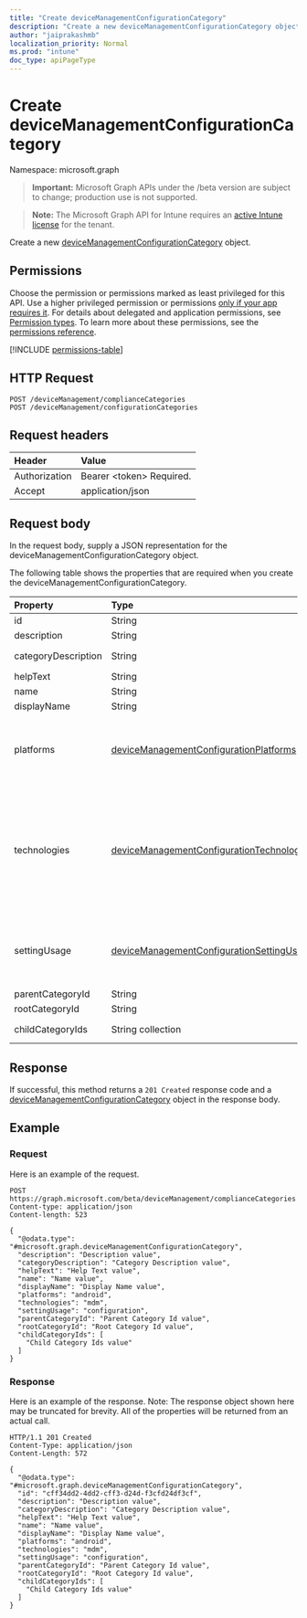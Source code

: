 ```yaml
---
title: "Create deviceManagementConfigurationCategory"
description: "Create a new deviceManagementConfigurationCategory object."
author: "jaiprakashmb"
localization_priority: Normal
ms.prod: "intune"
doc_type: apiPageType
---
```


# Create deviceManagementConfigurationCategory

Namespace: microsoft.graph

> **Important:** Microsoft Graph APIs under the /beta version are subject to change; production use is not supported.

> **Note:** The Microsoft Graph API for Intune requires an [active Intune license](https://go.microsoft.com/fwlink/?linkid=839381) for the tenant.

Create a new [deviceManagementConfigurationCategory](../resources/intune-deviceconfigv2-devicemanagementconfigurationcategory.md) object.

## Permissions
Choose the permission or permissions marked as least privileged for this API. Use a higher privileged permission or permissions [only if your app requires it](/graph/permissions-overview#best-practices-for-using-microsoft-graph-permissions). For details about delegated and application permissions, see [Permission types](/graph/permissions-overview#permission-types). To learn more about these permissions, see the [permissions reference](/graph/permissions-reference).

<!-- { "blockType": "permissions", "name": "intune_deviceconfigv2_devicemanagementconfigurationcategory_create" } -->
[!INCLUDE [permissions-table](../includes/permissions/intune-deviceconfigv2-devicemanagementconfigurationcategory-create-permissions.md)]

## HTTP Request
<!-- {
  "blockType": "ignored"
}
-->
``` http
POST /deviceManagement/complianceCategories
POST /deviceManagement/configurationCategories
```

## Request headers
|Header|Value|
|:---|:---|
|Authorization|Bearer &lt;token&gt; Required.|
|Accept|application/json|

## Request body
In the request body, supply a JSON representation for the deviceManagementConfigurationCategory object.

The following table shows the properties that are required when you create the deviceManagementConfigurationCategory.

|Property|Type|Description|
|:---|:---|:---|
|id|String|Identifier for item|
|description|String|Description of the item|
|categoryDescription|String|Description of the category header|
|helpText|String|Help text of the item|
|name|String|Name of the item|
|displayName|String|Display name of the item|
|platforms|[deviceManagementConfigurationPlatforms](../resources/intune-shared-devicemanagementconfigurationplatforms.md)|Platforms types, which settings in the category have. Possible values are: `none`, `android`, `iOS`, `macOS`, `windows10X`, `windows10`, `linux`, `unknownFutureValue`.|
|technologies|[deviceManagementConfigurationTechnologies](../resources/intune-shared-devicemanagementconfigurationtechnologies.md)|Technologies types, which settings in the category have. Possible values are: `none`, `mdm`, `windows10XManagement`, `configManager`, `appleRemoteManagement`, `microsoftSense`, `exchangeOnline`, `linuxMdm`, `enrollment`, `endpointPrivilegeManagement`, `unknownFutureValue`.|
|settingUsage|[deviceManagementConfigurationSettingUsage](../resources/intune-shared-devicemanagementconfigurationsettingusage.md)|Indicates that the category contains settings that are used for Compliance or Configuration. Possible values are: `none`, `configuration`, `compliance`.|
|parentCategoryId|String|Parent id of the category.|
|rootCategoryId|String|Root id of the category.|
|childCategoryIds|String collection|List of child ids of the category.|



## Response
If successful, this method returns a `201 Created` response code and a [deviceManagementConfigurationCategory](../resources/intune-deviceconfigv2-devicemanagementconfigurationcategory.md) object in the response body.

## Example

### Request
Here is an example of the request.
``` http
POST https://graph.microsoft.com/beta/deviceManagement/complianceCategories
Content-type: application/json
Content-length: 523

{
  "@odata.type": "#microsoft.graph.deviceManagementConfigurationCategory",
  "description": "Description value",
  "categoryDescription": "Category Description value",
  "helpText": "Help Text value",
  "name": "Name value",
  "displayName": "Display Name value",
  "platforms": "android",
  "technologies": "mdm",
  "settingUsage": "configuration",
  "parentCategoryId": "Parent Category Id value",
  "rootCategoryId": "Root Category Id value",
  "childCategoryIds": [
    "Child Category Ids value"
  ]
}
```

### Response
Here is an example of the response. Note: The response object shown here may be truncated for brevity. All of the properties will be returned from an actual call.
``` http
HTTP/1.1 201 Created
Content-Type: application/json
Content-Length: 572

{
  "@odata.type": "#microsoft.graph.deviceManagementConfigurationCategory",
  "id": "cff34dd2-4dd2-cff3-d24d-f3cfd24df3cf",
  "description": "Description value",
  "categoryDescription": "Category Description value",
  "helpText": "Help Text value",
  "name": "Name value",
  "displayName": "Display Name value",
  "platforms": "android",
  "technologies": "mdm",
  "settingUsage": "configuration",
  "parentCategoryId": "Parent Category Id value",
  "rootCategoryId": "Root Category Id value",
  "childCategoryIds": [
    "Child Category Ids value"
  ]
}
```
